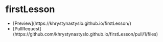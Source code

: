 # firstLesson
<ul>
   <li>
      [Preview](https://khrystynastyslo.github.io/firstLesson/) 
   </li>
   <li> 
      [PullRequest](https://github.com/khrystynastyslo.github.io/firstLesson/pull/1/files)
   </li>
</ul>
